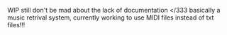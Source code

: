 WIP still don't be mad about the lack of documentation </333
basically a music retrival system, currently working to use MIDI files instead of txt files!!!
